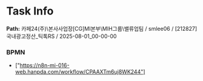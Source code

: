 # Task Info

**Path:** 카페24(주)\본사사업장\[CG]MI본부\MIH그룹\밸류업팀 / smlee06 / [212827] 국내광고정산_틱톡RS / 2025-08-01_00-00-00

### BPMN
- ["https://n8n-mi-016-web.hanpda.com/workflow/CPAAXTm6uj8WK244"]

